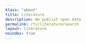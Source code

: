 ```yaml
---
klass: "about"
title: Literature
description: We publish open data
permalink: /tv/literature/search
layout: literature
noindex: true
---
```


<script>
  // overwritting siteconfig for a specific page allows us to have multiple literature widgets with different configuration
  var siteConfig = {
    literature: {
      rootFilter: {
          predicate: {
          type: 'in',
          key: 'countriesOfCoverage',
          values: ['AS','CK','TL','FM','FJ','PF','GU','KI','MH','NR','NC','NU','MP','PW','PG','WS','SB','TK','TO','TV','VU','WF']
        }
      }
    }
  };
</script>

